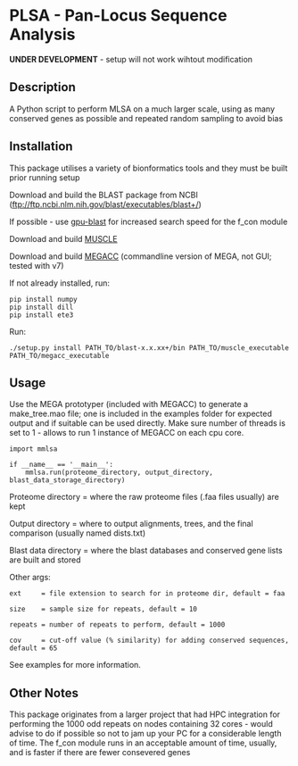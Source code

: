 # PLSA - Pan-Locus Sequence Analysis

__UNDER DEVELOPMENT__ - setup will not work wihtout modification

## Description

A Python script to perform MLSA on a much larger scale, using as many conserved genes as possible and repeated
random sampling to avoid bias

## Installation

This package utilises a variety of bionformatics tools and they must be built prior running setup

Download and build the BLAST package from NCBI (ftp://ftp.ncbi.nlm.nih.gov/blast/executables/blast+/)

If possible - use [gpu-blast](http://archimedes.cheme.cmu.edu/?q=gpublast) for increased search speed for the f_con module

Download and build [MUSCLE](http://www.drive5.com/muscle/downloads.htm)

Download and build [MEGACC](http://www.megasoftware.net/) (commandline version of MEGA, not GUI; tested with v7)

If not already installed, run:
	
	pip install numpy
	pip install dill
	pip install ete3

Run:

	./setup.py install PATH_TO/blast-x.x.xx+/bin PATH_TO/muscle_executable PATH_TO/megacc_executable

## Usage

Use the MEGA prototyper (included with MEGACC) to generate a make_tree.mao file; one is included in the examples folder for 
expected output and if suitable can be used directly. Make sure number of threads is set to 1 - allows to run 1 instance of
MEGACC on each cpu core.

	import mmlsa
	
	if __name__ == '__main__':
		mmlsa.run(proteome_directory, output_directory, blast_data_storage_directory)

Proteome directory 	 = where the raw proteome files (.faa files usually) are kept

Output directory 	 = where to output alignments, trees, and the final comparison (usually named dists.txt)

Blast data directory = where the blast databases and conserved gene lists are built and stored

Other args:

	ext 	= file extension to search for in proteome dir, default = faa
	
	size	= sample size for repeats, default = 10
	
	repeats	= number of repeats to perform, default = 1000
	
	cov		= cut-off value (% similarity) for adding conserved sequences, default = 65

	
See examples for more information.

## Other Notes

This package originates from a larger project that had HPC integration for performing the 1000 odd repeats on
nodes containing 32 cores - would advise to do if possible so not to jam up your PC for a considerable length 
of time. The f_con module runs in an acceptable amount of time, usually, and is faster if there are fewer 
consevered genes
